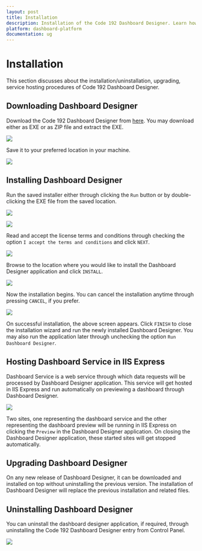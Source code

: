 ```yaml
---
layout: post
title: Installation 
description: Installation of the Code 192 Dashboard Designer. Learn how to install Code 192 Dashboard Designer in your machine. 
platform: dashboard-platform
documentation: ug
---
```


# Installation

This section discusses about the installation/uninstallation, upgrading, service hosting procedures of Code 192 Dashboard Designer.

## Downloading Dashboard Designer

Download the Code 192 Dashboard Designer from [here](http://www.Code192.com). You may download either as EXE or as ZIP file and extract the EXE.

![](images/downloaddashboard.png)

Save it to your preferred location in your machine.

![](images/savedashboard.png)

## Installing Dashboard Designer

Run the saved installer either through clicking the `Run` button or by double-clicking the EXE file from the saved location.

![](images/extractdashboard.png)

![](images/licenseagreement.png)

Read and accept the license terms and conditions through checking the option `I accept the terms and conditions` and click `NEXT`.

![](images/installationlocation.png)

Browse to the location where you would like to install the Dashboard Designer application and click `INSTALL`.

![](images/installation.png)

Now the installation begins. You can cancel the installation anytime through pressing `CANCEL`, if you prefer.

![](images/finishinstallation.png)

On successful installation, the above screen appears. Click `FINISH` to close the installation wizard and run the newly installed Dashboard Designer. You may also run the application later through unchecking the option `Run Dashboard Designer`.

## Hosting Dashboard Service in IIS Express

Dashboard Service is a web service through which data requests will be processed by Dashboard Designer application. This service will get hosted in IIS Express and run automatically on previewing a dashboard through Dashboard Designer.

![](images/dashboardsevices.png)

Two sites, one representing the dashboard service and the other representing the dashboard preview will be running in IIS Express on clicking the `Preview` in the Dashboard Designer application. On closing the Dashboard Designer application, these started sites will get stopped automatically.

## Upgrading Dashboard Designer

On any new release of Dashboard Designer, it can be downloaded and installed on top without uninstalling the previous version. The installation of Dashboard Designer will replace the previous installation and related files.

## Uninstalling Dashboard Designer

You can uninstall the dashboard designer application, if required, through uninstalling the Code 192 Dashboard Designer entry from Control Panel.

![](images/uninstalldashboard.png)



